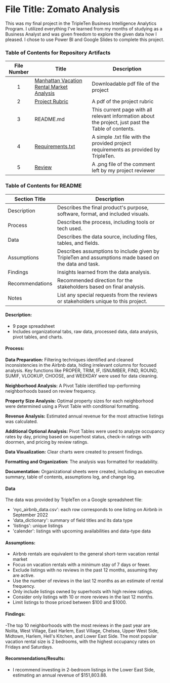 # File Title: Zomato Analysis

This was my final project in the TripleTen Business Intelligence Analytics Program. I utilized everything I've learned from my months of studying as a Business Analyst and was given freedom to explore the given data how I pleased. I chose to use Power BI and Google Slides to complete this project. 


### Table of Contents for Repository Artifacts
| File Number | Title | Description |
| :-----------: | ----------- |----------- |
| 1 | [Manhattan Vacation Rental Market Analysis](https://github.com/jethnacino/data_projects_TripleTen/blob/main/Manhattan%20Vacation%20Rental%20Market%20Analysis/Manhattan%20Vacation%20Rental%20Analysis.pdf) | Downloadable pdf file of the project |
| 2 | [Project Rubric](https://github.com/jethnacino/data_projects_TripleTen/blob/main/Manhattan%20Vacation%20Rental%20Market%20Analysis/Project_Rubric.pdf) | A pdf of the project rubric |
| 3 | README.md | This current page with all relevant information about the project, just past the Table of contents. |
| 4 | [Requirements.txt](https://github.com/jethnacino/data_projects_TripleTen/blob/main/Manhattan%20Vacation%20Rental%20Market%20Analysis/Requirements.txt) | A simple .txt file with the provided project requirements as provided by TripleTen. |
| 5 | [Review](https://github.com/jethnacino/data_projects_TripleTen/blob/main/Manhattan%20Vacation%20Rental%20Market%20Analysis/Review.PNG) | A .png file of the comment left by my project reviewer | 

### Table of Contents for README
| Section Title | Description |
| ----------- |----------- |
| Description | Describes the final product's purpose, software, format, and included visuals. |
| Process | Describes the process, including tools or tech used. |
| Data | Describes the data source, including files, tables, and fields. |
| Assumptions | Describes assumptions to include given by TripleTen and assumptions made based on the data and task. |
| Findings | Insights learned from the data analysis. |
| Recommendations | Recommended direction for the stakeholders based on final analysis. |
| Notes | List any special requests from the reviews or stakeholders unique to this project. |

#### Description:
- 9 page spreadsheet
- Includes organizational tabs, raw data, processed data, data analysis, pivot tables, and charts. 

#### Process:
**Data Preparation:** Filtering techniques identified and cleaned inconsistencies in the Airbnb data, hiding irrelevant columns for focused analysis. Key functions like PROPER, TRIM, IF, ISNUMBER, FIND, ROUND, SUMIF, VLOOKUP, CHOOSE, and WEEKDAY were used for data cleaning.

**Neighborhood Analysis:** A Pivot Table identified top-performing neighborhoods based on review frequency.

**Property Size Analysis:** Optimal property sizes for each neighborhood were determined using a Pivot Table with conditional formatting.

**Revenue Analysis:** Estimated annual revenue for the most attractive listings was calculated.

**Additional Optional Analysis:** Pivot Tables were used to analyze occupancy rates by day, pricing based on superhost status, check-in ratings with doormen, and pricing by review ratings.

**Data Visualization:** Clear charts were created to present findings.

**Formatting and Organization:** The analysis was formatted for readability.

**Documentation:** Organizational sheets were created, including an executive summary, table of contents, assumptions log, and change log.

#### Data
The data was provided by TripleTen on a Google spreadsheet file:
- 'nyc_airbnb_data.csv': each row corresponds to one listing on Airbnb in September 2022
- 'data_dictionary': summary of field titles and its data type
- 'listings': unique listings
- 'calender': listings with upcoming availabilities and data-type data

#### Assumptions:
- Airbnb rentals are equivalent to the general short-term vacation rental market
- Focus on vacation rentals with a minimum stay of 7 days or fewer.
- Exclude listings with no reviews in the past 12 months, assuming they are active.
- Use the number of reviews in the last 12 months as an estimate of rental frequency.
- Only include listings owned by superhosts with high review ratings.
- Consider only listings with 10 or more reviews in the last 12 months.
- Limit listings to those priced between $100 and $1000.


#### Findings:
-The top 10 neighborhoods with the most reviews in the past year are Nolita, West Village, East Harlem, East Village, Chelsea, Upper West Side, Midtown, Harlem, Hell's Kitchen, and Lower East Side. The most popular vacation rental size is 2 bedrooms, with the highest occupancy rates on Fridays and Saturdays.

#### Recommendations/Results:
- I recommend investing in 2-bedroom listings in the Lower East Side, estimating an annual revenue of $151,803.88.
